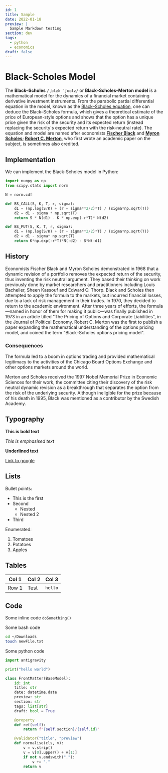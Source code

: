```yaml
---
id: 1
title: Sample
date: 2022-01-18
preview: |
  Sample Markdown testing
section: dev
tags:
  - python
  - economics
draft: false
---
```


# Black-Scholes Model

The **Black–Scholes** `/ˌblæk ˈʃoʊlz/` or **Black–Scholes–Merton model** is a mathematical model for the dynamics of a financial market containing derivative investment instruments. From the parabolic partial differential equation in the model, known as the [Black–Scholes equation](https://en.wikipedia.org/wiki/Black%E2%80%93Scholes_equation), one can deduce the Black–Scholes formula, which gives a theoretical estimate of the price of European-style options and shows that the option has a unique price given the risk of the security and its expected return (instead replacing the security's expected return with the risk-neutral rate). The equation and model are named after economists [**Fischer Black**](https://en.wikipedia.org/wiki/Fischer_Black) and [**Myron Scholes**](https://en.wikipedia.org/wiki/Myron_Scholes); [**Robert C. Merton**](https://en.wikipedia.org/wiki/Robert_C._Merton), who first wrote an academic paper on the subject, is sometimes also credited.

## Implementation

We can implement the Black-Scholes model in Python:

``` python
import numpy as np
from scipy.stats import norm

N = norm.cdf

def BS_CALL(S, K, T, r, sigma):
    d1 = (np.log(S/K) + (r + sigma**2/2)*T) / (sigma*np.sqrt(T))
    d2 = d1 - sigma * np.sqrt(T)
    return S * N(d1) - K * np.exp(-r*T)* N(d2)

def BS_PUT(S, K, T, r, sigma):
    d1 = (np.log(S/K) + (r + sigma**2/2)*T) / (sigma*np.sqrt(T))
    d2 = d1 - sigma* np.sqrt(T)
    return K*np.exp(-r*T)*N(-d2) - S*N(-d1)
```

## History
Economists Fischer Black and Myron Scholes demonstrated in 1968 that a dynamic revision of a portfolio removes the expected return of the security, thus inventing the risk neutral argument. They based their thinking on work previously done by market researchers and practitioners including Louis Bachelier, Sheen Kassouf and Edward O. Thorp. Black and Scholes then attempted to apply the formula to the markets, but incurred financial losses, due to a lack of risk management in their trades. In 1970, they decided to return to the academic environment. After three years of efforts, the formula—named in honor of them for making it public—was finally published in 1973 in an article titled "The Pricing of Options and Corporate Liabilities", in the Journal of Political Economy. Robert C. Merton was the first to publish a paper expanding the mathematical understanding of the options pricing model, and coined the term "Black–Scholes options pricing model".

### Consequences

The formula led to a boom in options trading and provided mathematical legitimacy to the activities of the Chicago Board Options Exchange and other options markets around the world.

Merton and Scholes received the 1997 Nobel Memorial Prize in Economic Sciences for their work, the committee citing their discovery of the risk neutral dynamic revision as a breakthrough that separates the option from the risk of the underlying security. Although ineligible for the prize because of his death in 1995, Black was mentioned as a contributor by the Swedish Academy.

## Typography

**This is bold text**

*This is emphasised text*

__Underlined text__

[Link to google](https://www.google.com)


## Lists

Bullet points:

- This is the first
- Second
    + Nested
    + Nested 2
- Third

Enumerated:

1. Tomatoes
2. Potatoes
3. Apples

## Tables

| Col 1 | Col 2 | Col 3   |
|-------|-------|---------|
| Row 1 | Test  | `hello` |

## Code

Some inline code `doSomething()`

Some bash code
``` bash
cd ~/Downloads
touch newFile.txt
```

Some python code

``` python
import antigravity

print("hello world")

class FrontMatter(BaseModel):
    id: int
    title: str
    date: datetime.date
    preview: str
    section: str
    tags: list[str]
    draft: bool = True

    @property
    def ref(self):
        return f"{self.section}/{self.id}"

    @validator("title", "preview")
    def normalise(cls, v):
        v = v.strip()
        v = v[0].upper() + v[1:]
        if not v.endswith("."):
            v += "."
        return v
```
